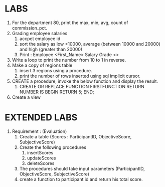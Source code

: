 # LABS
1. For the department 80, print the max, min, avg, count of commission_pct.
2. Grading employee salaries
   1. accpet employee id
   2. sort the salary as low <10000, average (between 10000 and 20000) and high (greater than 20000)
   3. Print : Employee <First_Name> Salary Grade <<Grade>>
3. Write a loop to print the number from 10 to 1 in reverse.
4. Make a copy of regions table
   1. insert 3 regions using a procedure.
   2. print the number of rows inserted using sql implicit cursor.
5. CREATE a procedure, invoke the below function and display the result.
   1. CREATE OR REPLACE FUNCTION FIRSTFUNCTION
       RETURN NUMBER
       IS
       BEGIN
       RETURN 5;
       END;
6. Create a view 

# EXTENDED LABS
1. Requirement : (Evaluation)
   1. Create a table (Scores : ParticipantID, ObjectiveScore, SubjectiveScore)
   2. Create the following procedures  
      1. insertScores
      2. updateScores
      3. deleteScores
   3. The procedures should take input parameters (ParticipantID, ObjectiveScore, SubjectiveScore) 
   4. create a function to participant id and return his total score.
